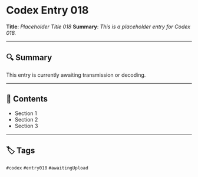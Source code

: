 # Codex Entry 018

**Title**: *Placeholder Title 018*
**Summary**: _This is a placeholder entry for Codex 018._

---

## 🔍 Summary

This entry is currently awaiting transmission or decoding.

---

## 🧠 Contents

- Section 1
- Section 2
- Section 3

---

## 🏷️ Tags

`#codex` `#entry018` `#awaitingUpload`
